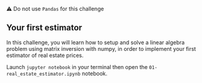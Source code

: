 :warning: Do not use `Pandas` for this challenge

## Your first estimator

In this challenge, you will learn how to setup and solve a linear algebra problem using matrix inversion with numpy, in order to implement your first estimator of real estate prices.

Launch `jupyter notebook` in your terminal then open the `01-real_estate_estimator.ipynb` notebook.
